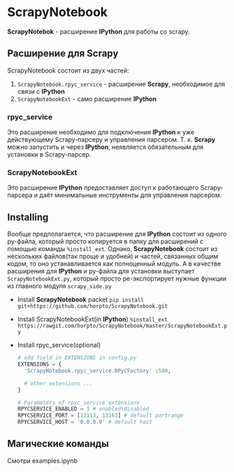 
# ScrapyNotebook
  **ScrapyNotebok** - расширение **IPython** для работы со scrapy.

## Расширение для Scrapy
  ScrapyNotebook состоит из двух частей:
1. `ScrapyNotebook.rpyc_service` - расширение **Scrapy**, необходимое для связи с **IPython**
2. `ScrapyNotebookExt` - само расширение **IPython**


### rpyc_service
  Это расширение необходимо для подключения **IPython** к уже действующему Scrapy-парсеру и управления парсером. Т. к. **Scrapy** можно запустить и через **IPython**, неявляется обязательным для установки в Scrapy-парсер.


### ScrapyNotebookExt
  Это расширение **IPython** предоставляет  доступ к работающего Scrapy-парсера и даёт минимальные инструменты для управления парсером.


## Installing
  Вообще предполагается, что расширение для **IPython** состоит из одного py-файла, который просто копируется в папку для расширений с помощью команды `%install_ext`. Однако, **ScrapyNotebook** состоит из нескольких файлов(так проще и удобней) и частей, связанных общим кодом, то оно устанавливается как полноценный модуль. А в качестве расширения для **IPython** и py-файла для установки выступает `ScrapyNotebookExt.py`, который просто ре-экспортирует нужные функции из главного модуля `scrapy_side.py`

* Install **ScrapyNotebook** packet
    `pip install git+https://github.com/horpto/ScrapyNotebook.git`

* Install ScrapyNotebookExt(in **IPython**)
  `%install_ext https://rawgit.com/horpto/ScrapyNotebook/master/ScrapyNotebookExt.py`

* Install rpyc_service(optional)
  ```python
  # add field in EXTENSIONS in config.py
  EXTENSIONS = {
    'ScrapyNotebook.rpyc_service.RPyCFactory' :500,

    # other extensions ...
  }

  # Parameters of rpyc_service extensions
  RPYCSERVICE_ENABLED = 1 # enabled\disabled
  RPYCSERVICE_PORT = [13113, 13163] # default portrange
  RPYCSERVICE_HOST = '0.0.0.0' # default host
  ```

## Магические команды
  Смотри examples.ipynb
